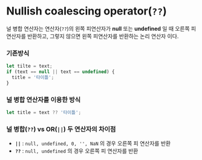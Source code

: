 # Nullish coalescing operator(```??```)
널 병합 연산자는 연산자(```??```)의 왼쪽 피연산자가 __null__ 또는 __undefined__ 일 때 오른쪽 피연산자를 반환하고, 그렇지 않으면 왼쪽 피연산자를 반환하는 논리 연산자 이다. 
### 기존방식
```js
let tilte = text;
if (text == null || text == undefined) {
  title = '타이틀';
}
```
### 널 병합 연산자를 이용한 방식
```js
let title = text ?? '타이틀';
```
### 널 병합(```??```) vs OR(```||```) 두 연산자의 차이점
- __```||```__ : ```null, undefined, 0, '', NaN``` 의 경우 오른쪽 피 연산자를 반환
- __```??```__ : ```null, undefined``` 의 경우 오른쪽 피 연산자를 반환
